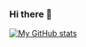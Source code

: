 ### Hi there 👋
[![My GitHub stats](https://github-readme-stats.vercel.app/api?username=AlirezaAsadi96&show_icons=true&theme=react)](https://github.com/AlirezaAsadi96/)
<!--
**AlirezaAsadi96/AlirezaAsadi96** is a ✨ _special_ ✨ repository because its `README.md` (this file) appears on your GitHub profile.

Here are some ideas to get you started:

- 🔭 I’m currently working on ...
- 🌱 I’m currently learning ...
- 👯 I’m looking to collaborate on ...
- 🤔 I’m looking for help with ...
- 💬 Ask me about ...
- 📫 How to reach me: ...
- 😄 Pronouns: ...
- ⚡ Fun fact: ...
-->
